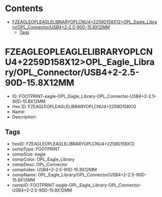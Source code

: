 



Contents
========

* [FZEAGLEOPLEAGLELIBRARYOPLCNU4+2259D158X12>OPL_Eagle_Library/OPL_Connector/USB4+2-2.5-90D-15.8X12MM](#fzeagleopleaglelibraryoplcnu42259d158x12opl_eagle_libraryopl_connectorusb42-25-90d-158x12mm)
	* [Tags](#tags)

# FZEAGLEOPLEAGLELIBRARYOPLCNU4+2259D158X12>OPL_Eagle_Library/OPL_Connector/USB4+2-2.5-90D-15.8X12MM

- ID: FOOTPRINT-eagle-OPL_Eagle_Library-OPL_Connector-USB4+2-2.5-90D-15.8X12MM
- Hex ID: FZEAGLEOPLEAGLELIBRARYOPLCNU4+2259D158X12
- Name: 
- Description: 

## Tags

- hexID: FZEAGLEOPLEAGLELIBRARYOPLCNU4+2259D158X12
- oompType: FOOTPRINT
- oompSize: eagle
- oompColor: OPL_Eagle_Library
- oompDesc: OPL_Connector
- oompIndex: USB4+2-2.5-90D-15.8X12MM
- oompName: OPL_Eagle_Library/OPL_Connector/USB4+2-2.5-90D-15.8X12MM
- oompID: FOOTPRINT-eagle-OPL_Eagle_Library-OPL_Connector-USB4+2-2.5-90D-15.8X12MM
